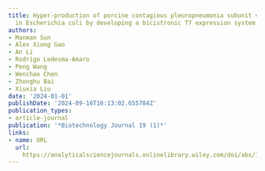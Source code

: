 ```yaml
---
title: Hyper‐production of porcine contagious pleuropneumonia subunit vaccine proteins
  in Escherichia coli by developing a bicistronic T7 expression system
authors:
- Manman Sun
- Alex Xiong Gao
- An Li
- Rodrigo Ledesma‐Amaro
- Peng Wang
- Wenchao Chen
- Zhonghu Bai
- Xiuxia Liu
date: '2024-01-01'
publishDate: '2024-09-16T16:13:02.655784Z'
publication_types:
- article-journal
publication: '*Biotechnology Journal 19 (1)*'
links:
- name: URL
  url: 
    https://analyticalsciencejournals.onlinelibrary.wiley.com/doi/abs/10.1002/biot.202300187
---
```

